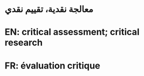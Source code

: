# معالجة نقدية، تقييم نقدي

# EN: critical assessment; critical research

# FR: évaluation critique
